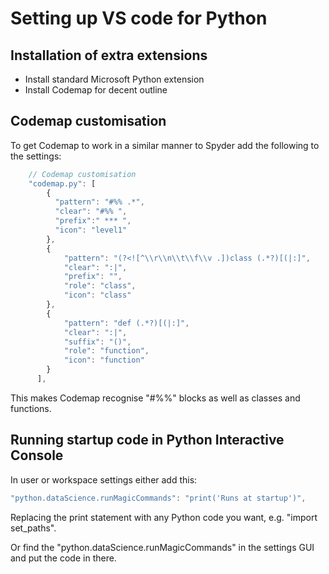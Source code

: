 Setting up VS code for Python
===============================

Installation of extra extensions
----------------------------------

* Install standard Microsoft Python extension
* Install Codemap for decent outline


Codemap customisation
-----------------------

To get Codemap to work in a similar manner to Spyder add the following to the settings:


```javascript
    // Codemap customisation
    "codemap.py": [
        {
          "pattern": "#%% .*",
          "clear": "#%% ", 
          "prefix":" *** ",         
          "icon": "level1"
        },
        {
            "pattern": "(?<![^\\r\\n\\t\\f\\v .])class (.*?)[(|:]",
            "clear": ":|",
            "prefix": "",
            "role": "class",
            "icon": "class"
        },
        {
            "pattern": "def (.*?)[(|:]",
            "clear": ":|",
            "suffix": "()",
            "role": "function",
            "icon": "function"
        }
      ],

```

This makes Codemap recognise "#%%" blocks as well as classes and functions.



Running startup code in Python Interactive Console
----------------------------------------------------

In user or workspace settings either add this:


```javascript
"python.dataScience.runMagicCommands": "print('Runs at startup')",

```

Replacing the print statement with any Python code you want, e.g. "import set_paths".

Or find the "python.dataScience.runMagicCommands" in the settings GUI and put the code in there.




